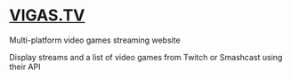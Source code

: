 # [VIGAS.TV](https://vigas.tv)

Multi-platform video games streaming website

Display streams and a list of video games from Twitch or Smashcast using their API
